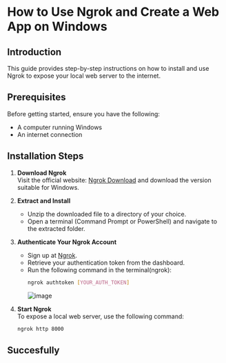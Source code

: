 # How to Use Ngrok and Create a Web App on Windows

## Introduction
This guide provides step-by-step instructions on how to install and use Ngrok to expose your local web server to the internet.

## Prerequisites
Before getting started, ensure you have the following:
- A computer running Windows
- An internet connection

## Installation Steps

1. **Download Ngrok**  
   Visit the official website: [Ngrok Download](https://ngrok.com/) and download the version suitable for Windows.

2. **Extract and Install**  
   - Unzip the downloaded file to a directory of your choice.
   - Open a terminal (Command Prompt or PowerShell) and navigate to the extracted folder.

3. **Authenticate Your Ngrok Account**  
   - Sign up at [Ngrok](https://dashboard.ngrok.com/signup).
   - Retrieve your authentication token from the dashboard.
   - Run the following command in the terminal(ngrok):
     ```sh
     ngrok authtoken [YOUR_AUTH_TOKEN]
     ```
     ![image](https://github.com/user-attachments/assets/a382806f-0220-4ef4-b726-0f72df296d69)

   
4. **Start Ngrok**  
   To expose a local web server, use the following command:
   ```sh
   ngrok http 8000
Succesfully
   -----------------------------------------------------------------------------

